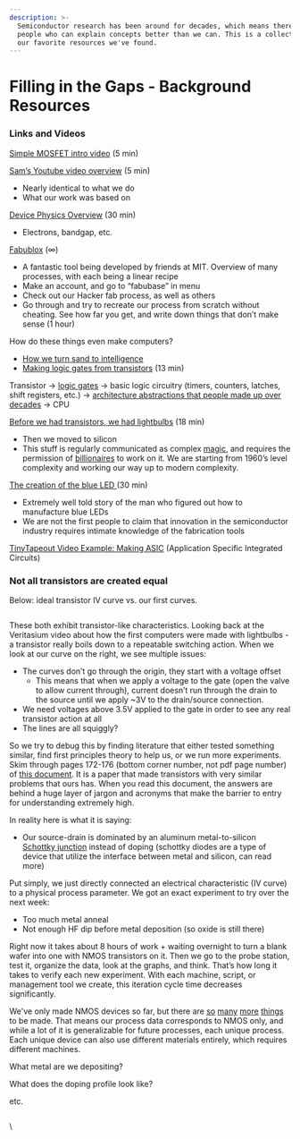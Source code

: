 ```yaml
---
description: >-
  Semiconductor research has been around for decades, which means there are many
  people who can explain concepts better than we can. This is a collection of
  our favorite resources we've found.
---
```


# Filling in the Gaps - Background Resources

### Links and Videos

[Simple MOSFET intro video](https://www.youtube.com/watch?v=o3M2sOCGCKs\&list=PLfYdTiQCV\_p7sDswtLZKK43BWOd2mTmHC\&index=19) (5 min)



[Sam’s Youtube video overview](https://www.youtube.com/watch?v=IS5ycm7VfXg\&t=177s) (5 min)

* Nearly identical to what we do
* What our work was based on



[Device Physics Overview](https://www.youtube.com/watch?v=-lHXZk5M6cI) (30 min)

* Electrons, bandgap, etc.



[Fabublox](https://www.fabublox.com/) (∞)

* A fantastic tool being developed by friends at MIT. Overview of many processes, with each being a linear recipe
* Make an account, and go to “fabubase” in menu
* Check out our Hacker fab process, as well as others
* Go through and try to recreate our process from scratch without cheating. See how far you get, and write down things that don’t make sense (1 hour)



How do these things even make computers?

* [How we turn sand to intelligence](https://www.youtube.com/watch?v=m6pJNW\_jpw0)
* [Making logic gates from transistors](https://www.youtube.com/watch?v=sTu3LwpF6XI) (13 min)



Transistor → [logic gates](http://hyperphysics.phy-astr.gsu.edu/hbase/Electronic/gate.html#c1) → basic logic circuitry (timers, counters, latches, shift registers, etc.) → [architecture abstractions that people made up over decades](https://www.researchgate.net/figure/Abstraction-layers-in-computing\_fig1\_27301366) → CPU



[Before we had transistors, we had lightbulbs](https://www.youtube.com/watch?v=FU\_YFpfDqqA) (18 min)

* Then we moved to silicon
* This stuff is regularly communicated as complex [magic](https://www.youtube.com/watch?v=d9SWNLZvA8g), and requires the permission of [billionaires](https://www.technologyreview.com/2021/10/27/1037118/moores-law-computer-chips/) to work on it. We are starting from 1960’s level complexity and working our way up to modern complexity.&#x20;



[The creation of the blue LED ](https://www.youtube.com/watch?v=AF8d72mA41M\&t=610s)(30 min)

* Extremely well told story of the man who figured out how to manufacture blue LEDs
* We are not the first people to claim that innovation in the semiconductor industry requires intimate knowledge of the fabrication tools



[TinyTapeout Video Example: Making ASIC](https://www.youtube.com/watch?v=DdF\_nzMW\_i8) (Application Specific Integrated Circuits)

&#x20;

### Not all transistors are created equal&#x20;

Below: ideal transistor IV curve vs. our first curves.

<img src="https://lh7-us.googleusercontent.com/wFSbJyQXwtfcfYSyIkehjAiHllRqs8Rsp8PXw096SOrkVUPecLBEpp9YgzlObx45w3lzm0MVcWHWMfjBHWSFXk2tRUZvmIps7oTsInFhy9og7HN-LFcOz6HdrDfq9T_oY5vahCcHsJ5zeies2pka6Xg" alt="" data-size="original"><img src="https://lh7-us.googleusercontent.com/dQlviBnoo0HLcHTkxjPgtiFtE1tMML7RdFhXG9-NmxkeAaUvFXs0PZ1UBGs6CqjVEeD7nasGJ6Jmxh68uGLgGBkQzUkDnoYqGxqph5vU-FM6qfJ2dH0hO6pZ72gZdRzv3NntY2ShfQlm2MPrFeAcFn4" alt="" data-size="original">

These both exhibit transistor-like characteristics. Looking back at the Veritasium video about how the first computers were made with lightbulbs - a transistor really boils down to a repeatable switching action. When we look at our curve on the right, we see multiple issues:

* The curves don’t go through the origin, they start with a voltage offset
  * This means that when we apply a voltage to the gate (open the valve to allow current through), current doesn’t run through the drain to the source until we apply \~3V to the drain/source connection.
* We need voltages above 3.5V applied to the gate in order to see any real transistor action at all
* The lines are all squiggly?

So we try to debug this by finding literature that either tested something similar, find first principles theory to help us, or we run more experiments. Skim through pages 172-176 (bottom corner number, not pdf page number) of [this document](https://scholarworks.rit.edu/cgi/viewcontent.cgi?article=7498\&context=theses). It is a paper that made transistors with very similar problems that ours has. When you read this document, the answers are behind a huge layer of jargon and acronyms that make the barrier to entry for understanding extremely high.&#x20;

In reality here is what it is saying:

* Our source-drain is dominated by an aluminum metal-to-silicon [Schottky junction](https://www.electronics-tutorials.ws/diode/schottky-diode.html) instead of doping (schottky diodes are a type of device that utilize the interface between metal and silicon, can read more)

Put simply, we just directly connected an electrical characteristic (IV curve) to a physical process parameter. We got an exact experiment to try over the next week:

* Too much metal anneal
* Not enough HF dip before metal deposition (so oxide is still there)



Right now it takes about 8 hours of work + waiting overnight to turn a blank wafer into one with NMOS transistors on it. Then we go to the probe station, test it, organize the data, look at the graphs, and think. That’s how long it takes to verify each new experiment. With each machine, script, or management tool we create, this iteration cycle time decreases significantly.&#x20;



We've only made NMOS devices so far, but there are [so](https://www.google.com/search?q=every+type+of+transistor\&rlz=1C1ONGR\_enUS970US970\&oq=every+type+of+transistor\&gs\_lcrp=EgZjaHJvbWUyBggAEEUYOTIICAEQABgWGB4yCAgCEAAYFhgeMggIAxAAGBYYHjIICAQQABgWGB4yCggFEAAYhgMYigUyCggGEAAYhgMYigUyCggHEAAYhgMYigXSAQgyNDQyajBqN6gCALACAA\&sourceid=chrome\&ie=UTF-8) [many](https://chat.openai.com/share/099cc03e-85a9-4d2f-b484-4c63acf42be2) [more](https://en.wikipedia.org/wiki/Image\_sensor) [things](https://en.wikipedia.org/wiki/Moore's\_law) to be made. That means our process data corresponds to NMOS only, and while a lot of it is generalizable for future processes, each unique process. Each unique device can also use different materials entirely, which requires different machines.

What metal are we depositing?

What does the doping profile look like?

etc.

<img src="https://lh7-us.googleusercontent.com/knJmZCIrFricqFfv40scdgntszazuSamAtSgOAnnB4X4PsxFmoV0dL6gjguZ3fsYwdQB0wRZE8hr-ZWIyUhoc7wEzOimKhfX3qBBN7wqGuJPq7dwqWlR-4AQ16WBRnM5PL0EhcqAYkBbFb9cPA6zX9w" alt="" data-size="original">

\

